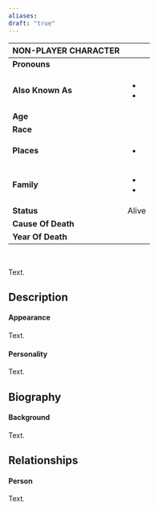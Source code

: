 ```yaml
---
aliases: 
draft: "true"
---
```


| NON-PLAYER CHARACTER |                   |
| -------------------- | ----------------- |
| **Pronouns**         |                   |
| **Also Known As**    | <ul><li><li></ul> |
| **Age**              |                   |
| **Race**             |                   |
| **Places**           | <ul><li></ul>     |
| **Family**           | <ul><li><li></ul> |
| **Status**           | Alive             |
| **Cause Of Death**   |                   |
| **Year Of Death**    |                   |

<br>

Text.

## Description


#### Appearance
Text.


#### Personality

Text.

## Biography


#### Background
Text.

## Relationships
#### Person
Text.